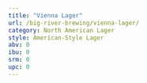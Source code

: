 ```yaml
---
title: "Vienna Lager"
url: /big-river-brewing/vienna-lager/
category: North American Lager
style: American-Style Lager
abv: 0
ibu: 0
srm: 0
upc: 0
---
```



